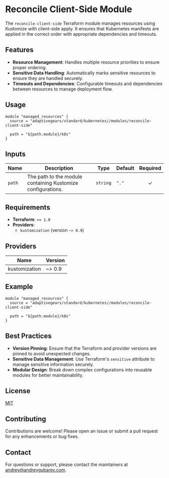 # Reconcile Client-Side Module

The `reconcile-client-side` Terraform module manages resources using Kustomize with client-side apply. It ensures that Kubernetes manifests are applied in the correct order with appropriate dependencies and timeouts.

## Features

- **Resource Management**: Handles multiple resource priorities to ensure proper ordering.
- **Sensitive Data Handling**: Automatically marks sensitive resources to ensure they are handled securely.
- **Timeouts and Dependencies**: Configurable timeouts and dependencies between resources to manage deployment flow.

## Usage

```hcl
module "managed_resources" {
  source = "adaptivegears/standard/kubernetes//modules/reconcile-client-side"

  path = "${path.module}/k8s"
}
```

## Inputs

| Name | Description | Type | Default | Required |
|------|-------------|------|---------|:--------:|
| `path` | The path to the module containing Kustomize configurations. | `string` | `"."` | ✓ |


## Requirements

- **Terraform**: `>= 1.0`
- **Providers**:
  - `kustomization` (version `~> 0.9`)

## Providers

| Name | Version |
|------|---------|
| kustomization | ~> 0.9 |

## Example

```hcl
module "managed_resources" {
  source = "adaptivegears/standard/kubernetes//modules/reconcile-client-side"

  path = "${path.module}/k8s"
}
```

## Best Practices

- **Version Pinning**: Ensure that the Terraform and provider versions are pinned to avoid unexpected changes.
- **Sensitive Data Management**: Use Terraform's `sensitive` attribute to manage sensitive information securely.
- **Modular Design**: Break down complex configurations into reusable modules for better maintainability.

## License

[MIT](LICENSE)

## Contributing

Contributions are welcome! Please open an issue or submit a pull request for any enhancements or bug fixes.

## Contact

For questions or support, please contact the maintainers at [andrey@andreygubarev.com](mailto:andrey@andreygubarev.com).
